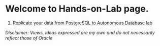 # Welcome to Hands-on-Lab page.

 

1. [Replicate your data from PostgreSQL to Autonomous Database lab](/gglab/README.md)


*Disclaimer: Views, ideas expressed are my own and do not necessarily reflect those of Oracle*
